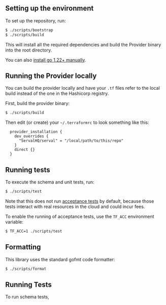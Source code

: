 ## Setting up the environment

To set up the repository, run:

```sh
$ ./scripts/bootstrap
$ ./scripts/build
```

This will install all the required dependencies and build the Provider binary into the root directory.

You can also [install go 1.22+ manually](https://go.dev/doc/install).

## Running the Provider locally

You can build the provider locally and have your `.tf` files refer to the local build instead of the one in the Hashicorp registry.

First, build the provider binary:

```sh
$ ./scripts/build
```

Then edit (or create) your `~/.terraformrc` to look something like this:

```hcl
  provider_installation {
    dev_overrides {
      "ServalHQ/serval" = "/local/path/to/this/repo"
    }
    direct {}
  }
```

## Running tests

To execute the schema and unit tests, run:

```sh
$ ./scripts/test
```

Note that this does not run [acceptance tests](https://developer.hashicorp.com/terraform/plugin/framework/acctests) by default, because
those tests interact with real resources in the cloud and could incur fees.

To enable the running of acceptance tests, use the `TF_ACC` environment variable:

```sh
$ TF_ACC=1 ./scripts/test
```

## Formatting

This library uses the standard gofmt code formatter:

```sh
$ ./scripts/format
```

## Running Tests

To run schema tests,
